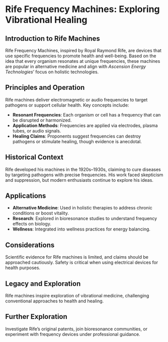 # Rife Frequency Machines: Exploring Vibrational Healing

## Introduction to Rife Machines
Rife Frequency Machines, inspired by Royal Raymond Rife, are devices that use specific frequencies to promote health and well-being. Based on the idea that every organism resonates at unique frequencies, these machines are popular in alternative medicine and align with *Ascension Energy Technologies*’ focus on holistic technologies.

## Principles and Operation
Rife machines deliver electromagnetic or audio frequencies to target pathogens or support cellular health. Key concepts include:
- **Resonant Frequencies**: Each organism or cell has a frequency that can be disrupted or harmonized.
- **Application Methods**: Frequencies are applied via electrodes, plasma tubes, or audio signals.
- **Healing Claims**: Proponents suggest frequencies can destroy pathogens or stimulate healing, though evidence is anecdotal.

## Historical Context
Rife developed his machines in the 1920s–1930s, claiming to cure diseases by targeting pathogens with precise frequencies. His work faced skepticism and suppression, but modern enthusiasts continue to explore his ideas.

## Applications
- **Alternative Medicine**: Used in holistic therapies to address chronic conditions or boost vitality.
- **Research**: Explored in bioresonance studies to understand frequency effects on biology.
- **Wellness**: Integrated into wellness practices for energy balancing.

## Considerations
Scientific evidence for Rife machines is limited, and claims should be approached cautiously. Safety is critical when using electrical devices for health purposes.

## Legacy and Exploration
Rife machines inspire exploration of vibrational medicine, challenging conventional approaches to health and healing.

## Further Exploration
Investigate Rife’s original patents, join bioresonance communities, or experiment with frequency devices under professional guidance.